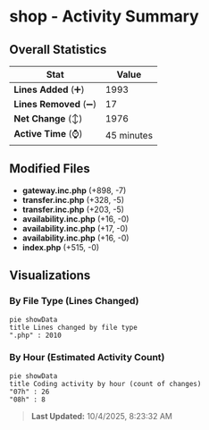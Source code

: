 # shop - Activity Summary 

## Overall Statistics

| Stat                   | Value                                                             |
| ---------------------- | ----------------------------------------------------------------- |
| **Lines Added** (➕)   | 1993                                          |
| **Lines Removed** (➖) | 17                                        |
| **Net Change** (↕)    | 1976                |
| **Active Time** (⌚)   | 45 minutes |


## Modified Files
- **gateway.inc.php** (+898, -7)
- **transfer.inc.php** (+328, -5)
- **transfer.inc.php** (+203, -5)
- **availability.inc.php** (+16, -0)
- **availability.inc.php** (+17, -0)
- **availability.inc.php** (+16, -0)
- **index.php** (+515, -0)

## Visualizations

### By File Type (Lines Changed)

```mermaid
pie showData
title Lines changed by file type
".php" : 2010
```

### By Hour (Estimated Activity Count)

```mermaid
pie showData
title Coding activity by hour (count of changes)
"07h" : 26
"08h" : 8
```


> **Last Updated:** 10/4/2025, 8:23:32 AM